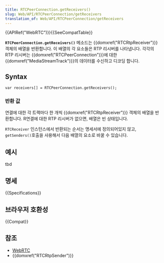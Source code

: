 ```yaml
---
title: RTCPeerConnection.getReceivers()
slug: Web/API/RTCPeerConnection/getReceivers
translation_of: Web/API/RTCPeerConnection/getReceivers
---
```

{{APIRef("WebRTC")}}{{SeeCompatTable}}

**`RTCPeerConnection.getReceivers()`** 메소드는 {{domxref("RTCRtpReceiver")}} 객체의 배열을 반환합니다. 이 배열의 각 요소들은 RTP 리시버를 나타냅니다. 각각의 RTP 리시버는 {{domxref("RTCPeerConnection")}}에 대한 {{domxref("MediaStreamTrack")}}의 데이터를 수신하고 디코딩 합니다.

## Syntax

    var receivers[] = RTCPeerConnection.getReceivers();

### 반환 값

연결에 대한 각 트랙마다 한 개씩 {{domxref("RTCRtpReceiver")}} 객체의 배열을 반환합니다. R연결에 대한 RTP 리시버가 없으면, 배열은 빈 상태입니다.

`RTCReceiver` 인스턴스에서 반환되는 순서는 명세서에 정의되어있지 않고, `getSenders()`호출을 사용해서 다음 배열의 요소로 바꿀 수 있습니다.

## 예시

tbd

## 명세

{{Specifications}}

## 브라우저 호환성

{{Compat}}

## 참조

- [WebRTC](/ko/docs/Web/Guide/API/WebRTC_API)
- {{domxref("RTCRtpSender")}}
